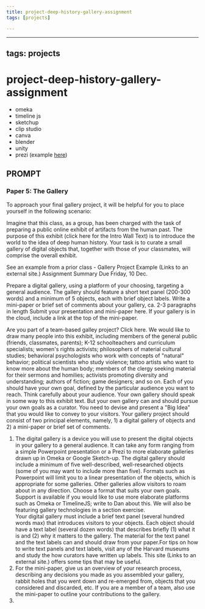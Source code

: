 ```yaml
---
title: project-deep-history-gallery-assignment
tags: [projects]

---
```


---
tags: projects
---

# project-deep-history-gallery-assignment


* omeka
* timeline js
* sketchup
* clip studio
* canva
* blender
* unity
* prezi (example [here](https://prezi.com/view/bXdg6KjfySAOoOepoOc3/))


## PROMPT

### Paper 5: The Gallery
To approach your final gallery project, it will be helpful for you to place yourself in the following scenario:

Imagine that this class, as a group, has been charged with the task of preparing a public online exhibit of artifacts from the human past. The purpose of this exhibit (click here for the Intro Wall Text) is to introduce the world to the idea of deep human history. Your task is to curate a small gallery of digital objects that, together with those of your classmates, will comprise the overall exhibit.

See an example from a prior class - 
Gallery Project Example (Links to an external site.)
Assignment Summary
Due Friday, 10 Dec.

Prepare a digital gallery, using a platform of your choosing, targeting a general audience. The gallery should feature a short text panel (200-300 words) and a minimum of 5 objects, each with brief object labels.
Write a mini-paper or brief set of comments about your gallery, ca. 2-3 paragraphs in length
Submit your presentation and mini-paper here. If your gallery is in the cloud, include a link at the top of the mini-paper. 

 Are you part of a team-based galley project? Click here.
We would like to draw many people into this exhibit, including members of the general public (friends, classmates, parents); K-12 schoolteachers and curriculum specialists; women's rights activists; philosophers of material cultural studies; behavioral psychologists who work with concepts of "natural" behavior; political scientists who study violence; tattoo artists who want to know more about the human body; members of the clergy seeking material for their sermons and homilies; activists promoting diversity and understanding; authors of fiction; game designers; and so on.
Each of you should have your own goal, defined by the particular audience you want to reach. Think carefully about your audience. Your own gallery should speak in some way to this exhibit text. But your own gallery can and should pursue your own goals as a curator. You need to devise and present a "Big Idea" that you would like to convey to your visitors.
Your gallery project should consist of two principal elements, namely, 1) a digital gallery of objects and 2) a mini-paper or brief set of comments.
1. The digital gallery is a device you will use to present the digital objects in your gallery to a general audience. It can take any form ranging from a simple Powerpoint presentation or a Prezi to more elaborate galleries drawn up in Omeka or Google Sketch-up. The digital gallery should include a minimum of five well-described, well-researched objects (some of you may want to include more than five). Formats such as Powerpoint will limit you to a linear presentation of the objects, which is appropriate for some galleries. Other galleries allow visitors to roam about in any direction. Choose a format that suits your own goals. Support is available if you would like to use more elaborate platforms such as Omeka or TimelineJS; write to Dan about this. We will also be featuring gallery technologies in a section exercise.  
Your digital gallery must include a brief text panel (several hundred words max) that introduces visitors to your objects. Each object should have a text label (several dozen words) that describes briefly (1) what it is and (2) why it matters to the gallery. The material for the text panel and the text labels can and should draw from your paper.For tips on how to write text panels and text labels, visit any of the Harvard museums and study the how curators have written up labels. This site (Links to an external site.)
offers some tips that may be useful.
2. For the mini-paper, give us an overview of your research process, describing any decisions you made as you assembled your gallery, rabbit holes that you went down and re-emerged from, objects that you considered and discarded, etc. If you are a member of a team, also use the mini-paper to outline your contributions to the gallery.
3. 